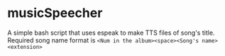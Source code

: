 # musicSpeecher
A simple bash script that uses espeak to make TTS files of song's title.
Required song name format is 
```<Num in the album><space><Song's name><extension>```
